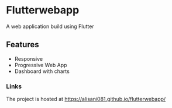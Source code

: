 # Flutterwebapp
A web application build using Flutter

## Features
- Responsive
- Progressive Web App
- Dashboard with charts

### Links
The project is hosted at https://alisani081.github.io/flutterwebapp/